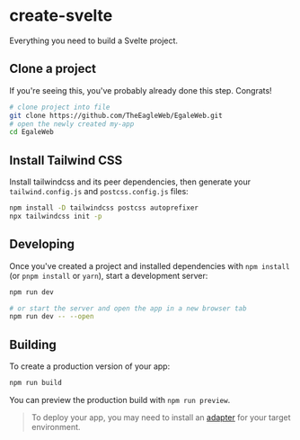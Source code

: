 # create-svelte

Everything you need to build a Svelte project.

## Clone a project

If you're seeing this, you've probably already done this step. Congrats!

```bash
# clone project into file
git clone https://github.com/TheEagleWeb/EgaleWeb.git
# open the newly created my-app
cd EgaleWeb
```

## Install Tailwind CSS
Install tailwindcss and its peer dependencies, then generate your `tailwind.config.js` and `postcss.config.js` files:
```bash
npm install -D tailwindcss postcss autoprefixer
npx tailwindcss init -p
```

## Developing

Once you've created a project and installed dependencies with `npm install` (or `pnpm install` or `yarn`), start a development server:

```bash
npm run dev

# or start the server and open the app in a new browser tab
npm run dev -- --open
```

## Building

To create a production version of your app:

```bash
npm run build
```

You can preview the production build with `npm run preview`.

> To deploy your app, you may need to install an [adapter](https://kit.svelte.dev/docs/adapters) for your target environment.
